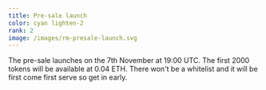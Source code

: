 ```yaml
---
title: Pre-sale launch
color: cyan lighten-2
rank: 2
image: /images/rm-presale-launch.svg
---
```


The pre-sale launches on the 7th November at 19:00 UTC. The first 2000 tokens will be available at 0.04 ETH. There won't be a whitelist and it will be first come first serve so get in early.
